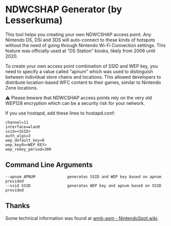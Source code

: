 ﻿# NDWCSHAP Generator (by Lesserkuma)

This tool helps you creating your own NDWCSHAP access point. Any Nintendo DS, DSi and 3DS will auto-connect to these kinds of hotspots without the need of going through Nintendo Wi-Fi Connection settings. This feature was officially used at “DS Station” kiosks, likely from 2006 until 2020.

To create your own access point combination of SSID and WEP key, you need to specify a value called “apnum” which was used to distinguish between individual store chains and locations. This allowed developers to distribute location-based WFC content to their games, similar to Nintendo Zone locations.

⚠️ Please beware that NDWCSHAP access points rely on the very old WEP128 encryption which can be a security risk for your network.

If you use hostapd, add these lines to hostapd.conf:
```
channel=11
interface=wlan0
ssid=<SSID>
auth_algs=3
wep_default_key=0
wep_key0=<WEP KEY>
wep_rekey_period=300
```

## Command Line Arguments

```
--apnum APNUM              generates SSID and WEP key based on apnum provided
--ssid SSID                generates WEP key and apnum based on SSID provided
```

## Thanks
Some technical information was found at [wmb-asm - NintendoSpot.wiki](https://code.google.com/archive/p/wmb-asm/wikis/NintendoSpot.wiki).
